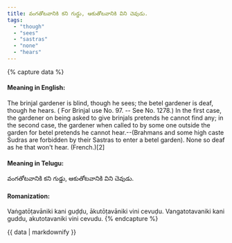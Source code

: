 ```yaml
---
title: వంగతోటవానికి కని గుడ్డు, ఆకుతోటవానికి విని చెవుడు.
tags:
  - "though"
  - "sees"
  - "sastras"
  - "none"
  - "hears"
---
```


{% capture data %}
#### Meaning in English:
The brinjal gardener is blind, though he sees; the betel gardener is deaf, though he hears.
( For Brinjal use No. 97. -- See No. 1278.)
In the first case, the gardener on being asked to give brinjals pretends he cannot find any; in the second case, the gardener when called to by some one outside the garden for betel pretends he cannot hear.--(Brahmans and some high caste Sudras are forbidden by their Sastras to enter a betel garden).
None so deaf as he that won't hear. (French.)[2]

#### Meaning in Telugu:
వంగతోటవానికి కని గుడ్డు, ఆకుతోటవానికి విని చెవుడు.

#### Romanization:
Vaṅgatōṭavāniki kani guḍḍu, ākutōṭavāniki vini cevuḍu.
Vangatotavaniki kani guddu, akutotavaniki vini cevudu.
{% endcapture %}

{{ data | markdownify }}

